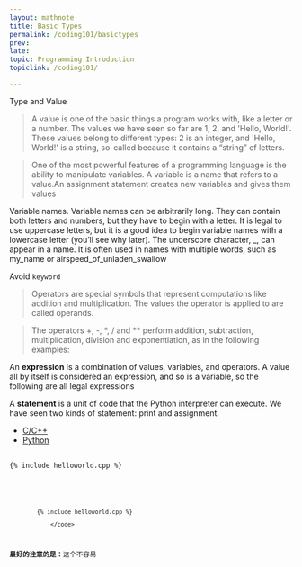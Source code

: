 ```yaml
---
layout: mathnote
title: Basic Types
permalink: /coding101/basictypes
prev: 
late: 
topic: Programming Introduction
topiclink: /coding101/

---
```


Type and Value

>A value is one of the basic things a program works with, like a letter or a number. The values we have seen so far are 1, 2, and 'Hello, World!'.
>These values belong to different types: 2 is an integer, and 'Hello, World!' is a string, so-called because it contains a “string” of letters.

>One of the most powerful features of a programming language is the ability to manipulate variables. A variable is a name that refers to a value.An assignment statement creates new variables and gives them values


Variable names. Variable names can be arbitrarily long. They can contain both letters and numbers, but they have to begin with a letter. It is legal to use uppercase letters, but it is a good idea to begin variable names with a lowercase letter (you’ll see why later). The underscore character, _, can appear in a name. It is often used in names with multiple words, such as my_name or airspeed_of_unladen_swallow

Avoid `keyword`

> Operators are special symbols that represent computations like addition and multiplication. The values the operator is applied to are called operands.

> The operators +, -, *, / and ** perform addition, subtraction, multiplication, division and exponentiation, as in the following examples:


An **expression** is a combination of values, variables, and operators. A value all by itself is considered an expression, and so is a variable, so the following are all legal expressions

A **statement** is a unit of code that the Python interpreter can execute. We have seen two kinds of statement: print and assignment.

<div>
  <!-- Nav tabs -->
  <ul class="nav nav-tabs" role="tablist">
    <li role="presentation" class="active"><a href="#cpp" aria-controls="cpp" role="tab" data-toggle="tab">C/C++</a></li>
    <li role="presentation"><a href="#python" aria-controls="python" role="tab" data-toggle="tab">Python</a></li>
  </ul>

  <!-- Tab panes -->
  <div class="tab-content">
    <div role="tabpanel" class="tab-pane active" id="cpp">
    		<pre> <code class="c++">
{% include helloworld.cpp %}
				</code></pre>
	</div>
    <div role="tabpanel" class="tab-pane" id="python"> 	
    		<pre> <code class="python">

            {% include helloworld.cpp %}

				</code>
<p><strong>最好的注意的是：</strong>这个不容易</p> 	
		</pre>   	
    </div>
  </div>

</div>



